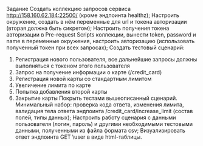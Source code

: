 Задание
Создать коллекцию запросов сервиса http://158.160.62.184:22500/ (кроме эндпоинта healthz);
Настроить окружение, создать в нём переменные для url и токена авторизации (вторая должна быть сикретом);
Настроить получения токена авторизации в Pre-request Scripts коллекции, вынести token, password и name в переменные окружения, настроить авторизацию (использовать полученный токен при всех запросах);
Создать тестовый сценарий:
1. Регистрация нового пользователя, все дальнейшие запросы должны выполняться с токеном этого пользователя
2. Запрос на получение информации о карте (/credit_card)
3. Регистрация новой карты со стандартным лимитом
4. Увеличение лимита по карте
5. Попытка добавления второй карты
6. Закрытие карты
Покрыть тестами вышеописанный сценарий. Минимальный набор: проверка кода ответа, изменения лимита, валидация тела ответа эндпоинта /credit_card/increase_limit (состав полей, типы данных);
Настроить работу сценария с данными пользователя (логин, пароль) и другими необходимыми тестовыми данными, полученными из файла формата csv;
Визуализировать ответ эндпоинта GET \user в виде html-таблицы.
